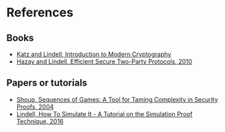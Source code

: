 # References
## Books
- [Katz and Lindell, Introduction to Modern Cryptography](https://www.cs.umd.edu/~jkatz/imc.html)
- [Hazay and Lindell, Efficient Secure Two-Party Protocols, 2010](https://link.springer.com/book/10.1007/978-3-642-14303-8)

## Papers or tutorials
- [Shoup, Sequences of Games: A Tool for Taming Complexity in Security Proofs, 2004](https://eprint.iacr.org/2004/332)
- [Lindell, How To Simulate It - A Tutorial on the Simulation Proof Technique, 2016](https://eprint.iacr.org/2016/046)
